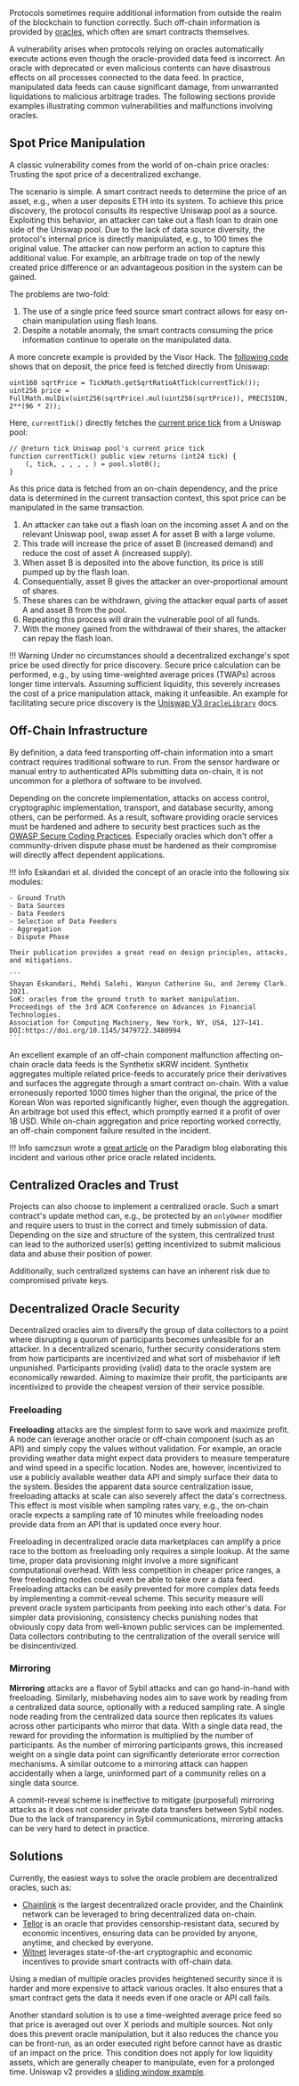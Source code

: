 Protocols sometimes require additional information from outside the realm of the blockchain to function correctly.
Such off-chain information is provided by [oracles](https://ethereum.org/en/developers/docs/oracles/), which often are smart contracts themselves.

A vulnerability arises when protocols relying on oracles automatically execute actions even though the oracle-provided data feed is incorrect.
An oracle with deprecated or even malicious contents can have disastrous effects on all processes connected to the data feed.
In practice, manipulated data feeds can cause significant damage, from unwarranted liquidations to malicious arbitrage trades.
The following sections provide examples illustrating common vulnerabilities and malfunctions involving oracles.


## Spot Price Manipulation

A classic vulnerability comes from the world of on-chain price oracles: Trusting the spot price of a decentralized exchange.

The scenario is simple. A smart contract needs to determine the price of an asset, e.g., when a user deposits ETH into its system.
To achieve this price discovery, the protocol consults its respective Uniswap pool as a source.
Exploiting this behavior, an attacker can take out a flash loan to drain one side of the Uniswap pool.
Due to the lack of data source diversity, the protocol's internal price is directly manipulated, e.g., to 100 times the original value.
The attacker can now perform an action to capture this additional value.
For example, an arbitrage trade on top of the newly created price difference or an advantageous position in the system can be gained.

The problems are two-fold:

1. The use of a single price feed source smart contract allows for easy on-chain manipulation using flash loans.
2. Despite a notable anomaly, the smart contracts consuming the price information continue to operate on the manipulated data.

A more concrete example is provided by the Visor Hack.
The [following code](https://github.com/VisorFinance/hypervisor/blob/e772228ed5e27239161c3173c550265b5548e9f5/contracts/Hypervisor.sol#L102-L103) shows that on deposit, the price feed is fetched directly from Uniswap:

```solidity
uint160 sqrtPrice = TickMath.getSqrtRatioAtTick(currentTick());
uint256 price = FullMath.mulDiv(uint256(sqrtPrice).mul(uint256(sqrtPrice)), PRECISION, 2**(96 * 2));
```

Here, `currentTick()` directly fetches the [current price tick](https://github.com/VisorFinance/hypervisor/blob/e772228ed5e27239161c3173c550265b5548e9f5/contracts/Hypervisor.sol#L515-L518) from a Uniswap pool:

```solidity
// @return tick Uniswap pool's current price tick
function currentTick() public view returns (int24 tick) {
    (, tick, , , , , ) = pool.slot0();
}
```

As this price data is fetched from an on-chain dependency, and the price data is determined in the current transaction context, this spot price can be manipulated in the same transaction.

1. An attacker can take out a flash loan on the incoming asset A and on the relevant Uniswap pool, swap asset A for asset B with a large volume.
2. This trade will increase the price of asset B (increased demand) and reduce the cost of asset A (increased supply).
3. When asset B is deposited into the above function, its price is still pumped up by the flash loan.
4. Consequentially, asset B gives the attacker an over-proportional amount of shares.
5. These shares can be withdrawn, giving the attacker equal parts of asset A and asset B from the pool.
6. Repeating this process will drain the vulnerable pool of all funds.
7. With the money gained from the withdrawal of their shares, the attacker can repay the flash loan.

!!! Warning
    Under no circumstances should a decentralized exchange's spot price be used directly for price discovery.
    Secure price calculation can be performed, e.g., by using time-weighted average prices (TWAPs) across longer time intervals.
    Assuming sufficient liquidity, this severely increases the cost of a price manipulation attack, making it unfeasible.
    An example for facilitating secure price discovery is the [Uniswap V3 `OracleLibrary`](https://docs.uniswap.org/protocol/reference/periphery/libraries/OracleLibrary) docs.


## Off-Chain Infrastructure

By definition, a data feed transporting off-chain information into a smart contract requires traditional software to run.
From the sensor hardware or manual entry to authenticated APIs submitting data on-chain, it is not uncommon for a plethora of software to be involved.

Depending on the concrete implementation, attacks on access control, cryptographic implementation, transport, and database security, among others, can be performed.
As a result, software providing oracle services must be hardened and adhere to security best practices such as the [OWASP Secure Coding Practices](https://owasp.org/www-project-secure-coding-practices-quick-reference-guide/migrated_content).
Especially oracles which don't offer a community-driven dispute phase must be hardened as their compromise will directly affect dependent applications.

!!! Info
    Eskandari et al. divided the concept of an oracle into the following six modules:

    - Ground Truth
    - Data Sources
    - Data Feeders
    - Selection of Data Feeders
    - Aggregation
    - Dispute Phase

    Their publication provides a great read on design principles, attacks, and mitigations.

    ```
    Shayan Eskandari, Mehdi Salehi, Wanyun Catherine Gu, and Jeremy Clark. 2021.
    SoK: oracles from the ground truth to market manipulation.
    Proceedings of the 3rd ACM Conference on Advances in Financial Technologies.
    Association for Computing Machinery, New York, NY, USA, 127–141.
    DOI:https://doi.org/10.1145/3479722.3480994
    ```

An excellent example of an off-chain component malfunction affecting on-chain oracle data feeds is the Synthetix sKRW incident.
Synthetix aggregates multiple related price-feeds to accurately price their derivatives and surfaces the aggregate through a smart contract on-chain.
With a value erroneously reported 1000 times higher than the original, the price of the Korean Won was reported significantly higher, even though the aggregation.
An arbitrage bot used this effect, which promptly earned it a profit of over 1B USD.
While on-chain aggregation and price reporting worked correctly, an off-chain component failure resulted in the incident.

!!! Info
    samczsun wrote a [great article](https://www.paradigm.xyz/2020/11/so-you-want-to-use-a-price-oracle) on the Paradigm blog elaborating this incident and various other price oracle related incidents.


## Centralized Oracles and Trust

Projects can also choose to implement a centralized oracle.
Such a smart contract's update method can, e.g., be protected by an `onlyOwner` modifier and require users to trust in the correct and timely submission of data.
Depending on the size and structure of the system, this centralized trust can lead to the authorized user(s) getting incentivized to submit malicious data and abuse their position of power.

Additionally, such centralized systems can have an inherent risk due to compromised private keys.


## Decentralized Oracle Security

Decentralized oracles aim to diversify the group of data collectors to a point where disrupting a quorum of participants becomes unfeasible for an attacker.
In a decentralized scenario, further security considerations stem from how participants are incentivized and what sort of misbehavior if left unpunished.
Participants providing (valid) data to the oracle system are economically rewarded.
Aiming to maximize their profit, the participants are incentivized to provide the cheapest version of their service possible.

### Freeloading

**Freeloading** attacks are the simplest form to save work and maximize profit.
A node can leverage another oracle or off-chain component (such as an API) and simply copy the values without validation.
For example, an oracle providing weather data might expect data providers to measure temperature and wind speed in a specific location.
Nodes are, however, incentivized to use a publicly available weather data API and simply surface their data to the system.
Besides the apparent data source centralization issue, freeloading attacks at scale can also severely affect the data's correctness.
This effect is most visible when sampling rates vary, e.g., the on-chain oracle expects a sampling rate of 10 minutes while freeloading nodes provide data from an API that is updated once every hour.

Freeloading in decentralized oracle data marketplaces can amplify a price race to the bottom as freeloading only requires a simple lookup. At the same time, proper data provisioning might involve a more significant computational overhead.
With less competition in cheaper price ranges, a few freeloading nodes could even be able to take over a data feed.
Freeloading attacks can be easily prevented for more complex data feeds by implementing a commit-reveal scheme.
This security measure will prevent oracle system participants from peeking into each other's data.
For simpler data provisioning, consistency checks punishing nodes that obviously copy data from well-known public services can be implemented.
Data collectors contributing to the centralization of the overall service will be disincentivized.

### Mirroring

**Mirroring** attacks are a flavor of Sybil attacks and can go hand-in-hand with freeloading.
Similarly, misbehaving nodes aim to save work by reading from a centralized data source, optionally with a reduced sampling rate.
A single node reading from the centralized data source then replicates its values across other participants who mirror that data.
With a single data read, the reward for providing the information is multiplied by the number of participants.
As the number of mirroring participants grows, this increased weight on a single data point can significantly deteriorate error correction mechanisms.
A similar outcome to a mirroring attack can happen accidentally when a large, uninformed part of a community relies on a single data source.

A commit-reveal scheme is ineffective to mitigate (purposeful) mirroring attacks as it does not consider private data transfers between Sybil nodes.
Due to the lack of transparency in Sybil communications, mirroring attacks can be very hard to detect in practice.


## Solutions

Currently, the easiest ways to solve the oracle problem are decentralized oracles, such as:

* [Chainlink](https://chain.link/) is the largest decentralized oracle provider, and the Chainlink network can be leveraged to bring decentralized data on-chain.
* [Tellor](https://tellor.io/) is an oracle that provides censorship-resistant data, secured by economic incentives, ensuring data can be provided by anyone, anytime, and checked by everyone.
* [Witnet](https://witnet.io/) leverages state-of-the-art cryptographic and economic incentives to provide smart contracts with off-chain data.

Using a median of multiple oracles provides heightened security since it is harder and more expensive to attack various oracles.
It also ensures that a smart contract gets the data it needs even if one oracle or API call fails. 

Another standard solution is to use a time-weighted average price feed so that price is averaged out
over X periods and multiple sources.
Not only does this prevent oracle manipulation, but it also reduces the chance you can be front-run, as an order executed right before cannot have as drastic of an impact on the price.
This condition does not apply for low liquidity assets, which are generally cheaper to manipulate, even for a prolonged time.
Uniswap v2 provides a [sliding window example](https://github.com/Uniswap/v2-periphery/blob/2efa12e0f2d808d9b49737927f0e416fafa5af68/contracts/examples/ExampleSlidingWindowOracle.sol).
